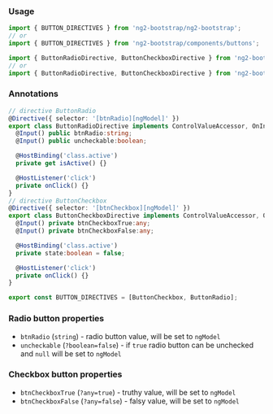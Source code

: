 ### Usage
```typescript
import { BUTTON_DIRECTIVES } from 'ng2-bootstrap/ng2-bootstrap';
// or
import { BUTTON_DIRECTIVES } from 'ng2-bootstrap/components/buttons';

import { ButtonRadioDirective, ButtonCheckboxDirective } from 'ng2-bootstrap/ng2-bootstrap';
// or
import { ButtonRadioDirective, ButtonCheckboxDirective } from 'ng2-bootstrap/components/buttons';
```
### Annotations
```typescript
// directive ButtonRadio
@Directive({ selector: '[btnRadio][ngModel]' })
export class ButtonRadioDirective implements ControlValueAccessor, OnInit {
  @Input() public btnRadio:string;
  @Input() public uncheckable:boolean;

  @HostBinding('class.active')
  private get isActive() {}

  @HostListener('click')
  private onClick() {}
}
// directive ButtonCheckbox
@Directive({ selector: '[btnCheckbox][ngModel]' })
export class ButtonCheckboxDirective implements ControlValueAccessor, OnInit {
  @Input() private btnCheckboxTrue:any;
  @Input() private btnCheckboxFalse:any;

  @HostBinding('class.active')
  private state:boolean = false;

  @HostListener('click')
  private onClick() {}
}

export const BUTTON_DIRECTIVES = [ButtonCheckbox, ButtonRadio];
```

### Radio button properties
  - `btnRadio` (`string`) - radio button value, will be set to `ngModel`
  - `uncheckable` (`?boolean=false`) - if `true` radio button can be unchecked and `null` will be set to `ngModel`

### Checkbox button properties
  - `btnCheckboxTrue` (`?any=true`) - truthy value, will be set to `ngModel`
  - `btnCheckboxFalse` (`?any=false`) - falsy value, will be set to `ngModel`
